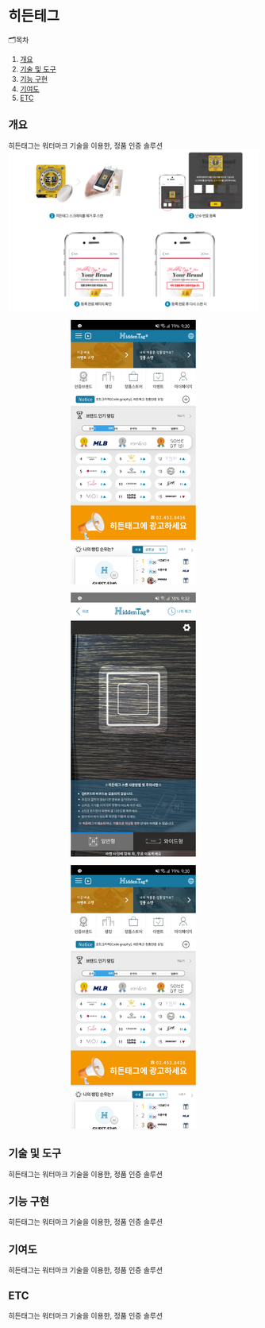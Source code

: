 # 히든테그
🗂목차
  1. [개요](https://github.com/chani01/portfolio_info/blob/main/hiddenTag.md#%EA%B0%9C%EC%9A%94)<br>
  2. [기술 및 도구](https://github.com/chani01/portfolio_info/blob/main/hiddenTag.md#%EA%B8%B0%EB%8A%A5-%EA%B5%AC%ED%98%84)<br>
  3. [기능 구현](https://github.com/chani01/portfolio_info/blob/main/hiddenTag.md#%EA%B8%B0%EB%8A%A5-%EA%B5%AC%ED%98%84)<br>
  4. [기여도](https://github.com/chani01/portfolio_info/blob/main/hiddenTag.md#%EA%B8%B0%EC%97%AC%EB%8F%84)<br>
  5. [ETC](https://github.com/chani01/portfolio_info/blob/main/hiddenTag.md#etc)
 
## 개요
히든태그는 워터마크 기술을 이용한, 정품 인증 솔루션
![image](https://github.com/chani01/portfolio_info/blob/main/images/hiddentag/hiddenTag_info.png)

<p align="center"> <img src = "https://github.com/chani01/portfolio_info/blob/main/images/hiddentag/HiddenTag1.jpg" width="50%"> </p>
<p align="center"> <img src = "https://github.com/chani01/portfolio_info/blob/main/images/hiddentag/HiddenTag2.jpg" width="50%"> </p>
<p align="center"> <img src = "https://github.com/chani01/portfolio_info/blob/main/images/hiddentag/HiddenTag3.jpg" width="50%"> </p>


## 기술 및 도구
히든태그는 워터마크 기술을 이용한, 정품 인증 솔루션

## 기능 구현
히든태그는 워터마크 기술을 이용한, 정품 인증 솔루션

## 기여도
히든태그는 워터마크 기술을 이용한, 정품 인증 솔루션

## ETC
히든태그는 워터마크 기술을 이용한, 정품 인증 솔루션


